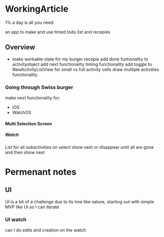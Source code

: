 # WorkingArticle
1% a day is all you need

an app to make and use timed todo list and recepies


## Overview

- make workable state for my burger recepie
    add done funtionality to activityobject
    add next functionality
    timing functionality
    add toggle to NewActivityListView for small vs full activity cells
    draw multiple activities functionality

### Going through Swiss burger
make next functionality for:
- iOS
- WatchOS

#### Multi Selection Screen

##### Watch
List for all subactivities on select show next or disappear until all are gone and then show next







# Permenant notes

## UI
UI is a bit of a challenge due to its tree like nature, starting out with 
simple MVP like UI so I can iterate

### UI watch
can I do edits and creation on the watch
